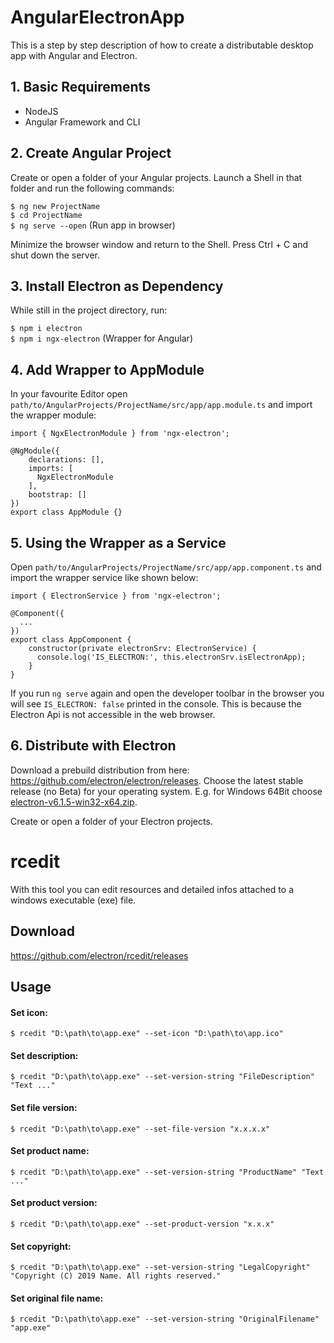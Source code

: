 # AngularElectronApp

This is a step by step description of how to create a distributable desktop app with Angular and Electron.

## 1. Basic Requirements

- NodeJS
- Angular Framework and CLI

## 2. Create Angular Project

Create or open a folder of your Angular projects. Launch a Shell in that folder and run the following commands:

`$ ng new ProjectName`  
`$ cd ProjectName`  
`$ ng serve --open` (Run app in browser)  

Minimize the browser window and return to the Shell. Press Ctrl + C and shut down the server.

## 3. Install Electron as Dependency

While still in the project directory, run:

`$ npm i electron`  
`$ npm i ngx-electron` (Wrapper for Angular)  

## 4. Add Wrapper to AppModule

In your favourite Editor open `path/to/AngularProjects/ProjectName/src/app/app.module.ts` and import the wrapper module:

```
import { NgxElectronModule } from 'ngx-electron';

@NgModule({
    declarations: [],
    imports: [
      NgxElectronModule
    ],
    bootstrap: []
})
export class AppModule {}
```

## 5. Using the Wrapper as a Service

Open `path/to/AngularProjects/ProjectName/src/app/app.component.ts` and import the wrapper service like shown below:

```
import { ElectronService } from 'ngx-electron';

@Component({
  ...
})
export class AppComponent {
    constructor(private electronSrv: ElectronService) { 
      console.log('IS_ELECTRON:', this.electronSrv.isElectronApp);
    }
}
```
If you run `ng serve` again and open the developer toolbar in the browser you will see `IS_ELECTRON: false` printed in the console. This is because the Electron Api is not accessible in the web browser.

## 6. Distribute with Electron

Download a prebuild distribution from here: https://github.com/electron/electron/releases. Choose the latest stable release (no Beta) for your operating system. E.g. for Windows 64Bit choose [electron-v6.1.5-win32-x64.zip](https://github.com/electron/electron/releases/download/v6.1.5/electron-v6.1.5-win32-x64.zip).

Create or open a folder of your Electron projects. 




# rcedit
With this tool you can edit resources and detailed infos attached to a windows executable (exe) file.

## Download
https://github.com/electron/rcedit/releases

## Usage

#### Set icon:
```
$ rcedit "D:\path\to\app.exe" --set-icon "D:\path\to\app.ico"
```

#### Set description:
```
$ rcedit "D:\path\to\app.exe" --set-version-string "FileDescription" "Text ..."
```

#### Set file version:
```
$ rcedit "D:\path\to\app.exe" --set-file-version "x.x.x.x"
```

#### Set product name:
```
$ rcedit "D:\path\to\app.exe" --set-version-string "ProductName" "Text ..."
```

#### Set product version:
```
$ rcedit "D:\path\to\app.exe" --set-product-version "x.x.x"
```

#### Set copyright:
```
$ rcedit "D:\path\to\app.exe" --set-version-string "LegalCopyright" "Copyright (C) 2019 Name. All rights reserved."
```

#### Set original file name:
```
$ rcedit "D:\path\to\app.exe" --set-version-string "OriginalFilename" "app.exe"
```
